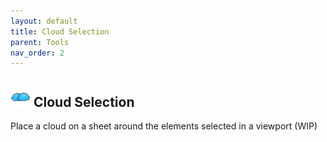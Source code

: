 ```yaml
---
layout: default
title: Cloud Selection
parent: Tools
nav_order: 2
---
```


## ![image](https://raw.githubusercontent.com/giobel/ReviTab/master/ReviTab/Resources/cloudSelection.png) Cloud Selection

Place a cloud on a sheet around the elements selected in a viewport (WIP)